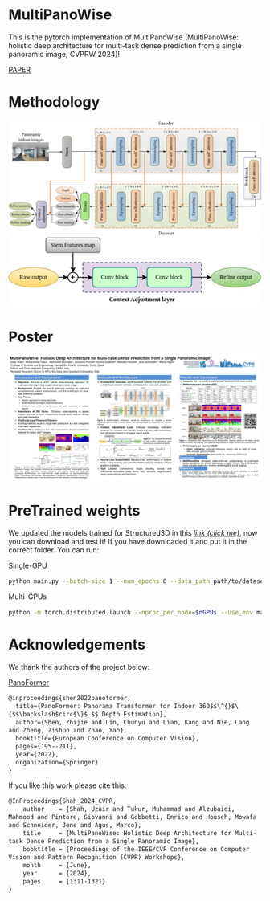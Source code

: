 # MultiPanoWise
This is the pytorch implementation of MultiPanoWise (MultiPanoWise: holistic deep architecture for multi-task dense prediction from a single panoramic image, CVPRW 2024)!


[PAPER](https://openaccess.thecvf.com/content/CVPR2024W/OmniCV2024/papers/Shah_MultiPanoWise_Holistic_Deep_Architecture_for_Multi-task_Dense_Prediction_from_a_CVPRW_2024_paper.pdf)
# Methodology

![process](./img/process_diagram.jpg)
![adjustment](./img/architecture.jpg)

# Poster

![poster](./Paper/poster.jpeg) 
# PreTrained weights
We updated the models trained for Structured3D in this *[link (click me)](https://drive.google.com/drive/folders/1nmf_QOnCXctaXqQP-fQTAfn_49ca2LXa?usp=sharing)*, now you can download and test it! If you have downloaded it and put it in the correct folder. You can run:


Single-GPU
```bash
python main.py --batch-size 1 --num_epochs 0 --data_path path/to/dataset --load_weights_dir path/to/weights
```
Multi-GPUs
```bash
python -m torch.distributed.launch --nproc_per_node=$nGPUs --use_env main.py --batch-size 1 --num_epochs 0 --data_path path/to/dataset --load_weights_dir path/to/weights
```


# Acknowledgements
We thank the authors of the project below:

[PanoFormer](https://github.com/zhijieshen-bjtu/PanoFormer)

```
@inproceedings{shen2022panoformer,
  title={PanoFormer: Panorama Transformer for Indoor 360$$\^{}$\{$$\backslash$circ$\}$ $$ Depth Estimation},
  author={Shen, Zhijie and Lin, Chunyu and Liao, Kang and Nie, Lang and Zheng, Zishuo and Zhao, Yao},
  booktitle={European Conference on Computer Vision},
  pages={195--211},
  year={2022},
  organization={Springer}
}
```
If you like this work please cite this:
```
@InProceedings{Shah_2024_CVPR,
    author    = {Shah, Uzair and Tukur, Muhammad and Alzubaidi, Mahmood and Pintore, Giovanni and Gobbetti, Enrico and Househ, Mowafa and Schneider, Jens and Agus, Marco},
    title     = {MultiPanoWise: Holistic Deep Architecture for Multi-task Dense Prediction from a Single Panoramic Image},
    booktitle = {Proceedings of the IEEE/CVF Conference on Computer Vision and Pattern Recognition (CVPR) Workshops},
    month     = {June},
    year      = {2024},
    pages     = {1311-1321}
}
```

